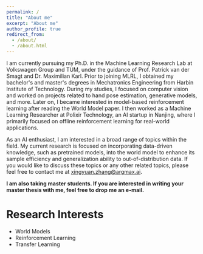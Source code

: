 ```yaml
---
permalink: /
title: "About me"
excerpt: "About me"
author_profile: true
redirect_from: 
  - /about/
  - /about.html
---
```


I am currently pursuing my Ph.D. in the Machine Learning Research Lab at Volkswagen Group and TUM, under the guidance of Prof. Patrick van der Smagt and Dr. Maximilian Karl. Prior to joining MLRL, I obtained my bachelor's and master's degrees in Mechatronics Engineering from Harbin Institute of Technology. During my studies, I focused on computer vision and worked on projects related to hand pose estimation, generative models, and more. Later on, I became interested in model-based reinforcement learning after reading the World Model paper. I then worked as a Machine Learning Researcher at Polixir Technology, an AI startup in Nanjing, where I primarily focused on offline reinforcement learning for real-world applications.

As an AI enthusiast, I am interested in a broad range of topics within the field. My current research is focused on incorporating data-driven knowledge, such as pretrained models, into the world model to enhance its sample efficiency and generalization ability to out-of-distribution data. If you would like to discuss these topics or any other related topics, please feel free to contact me at xingyuan.zhang@argmax.ai.

**I am also taking master students. If you are interested in writing your master thesis with me, feel free to drop me an e-mail.**

Research Interests
======
- World Models
- Reinforcement Learning
- Transfer Learning